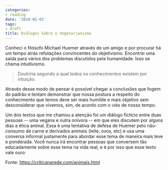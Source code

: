 ```yaml
---
categories:
- reading
date: '2019-02-03'
tags:
- draft
title: Diálogos Sobre o Vegetarianismo
---
```


Conheci o filósofo Michael Huemer através de um amigo e por procurar há um tempo atrás refutações convincentes do objetivismo. Encontrei uma saída para vários dos problemas discutidos pela humanidade. Isso se chama intuitivismo.

> Doutrina segundo a qual todos os conhecimentos existem por intuição.

Através desse modo de pensar é possível chegar a conclusões que fogem do padrão e tentam demonstrar que nossa postura a respeito do conhecimento que temos deve ser mais humilde e mais objetivo sem desconsiderar que vivemos, sim, de acordo com o viés de nosso tempo.

Um dos textos que me chamou a atenção foi um diálogo fictício entre duas pessoas -- uma vegana e outra onívora -- em que eles discutem por alguns dias a ética animal. Essa é uma tentativa de defesa de Huemer pelo não-consumo de carne e derivados animais (leite, ovos, etc) e usa uma conversa informal justamente para abordar esse tema de maneira mais leve e ponderada. Você nunca irá encontrar pessoas que conversem tão educadamente sobre esse tema na vida real, e é por isso que esse texto vale ouro:

Fonte: https://criticanarede.com/animais.html